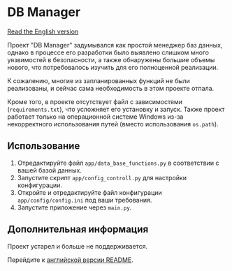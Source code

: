 # DB Manager

[Read the English version](README.md)

Проект "DB Manager" задумывался как простой менеджер баз данных, однако в процессе его разработки было выявлено слишком много уязвимостей в безопасности, а также обнаружены большие объемы нового, что потребовалось изучить для его полноценной реализации.

К сожалению, многие из запланированных функций не были реализованы, и сейчас сама необходимость в этом проекте отпала.

Кроме того, в проекте отсутствует файл с зависимостями (`requirements.txt`), что усложняет его установку и запуск. Также проект работает только на операционной системе Windows из-за некорректного использования путей (вместо использования `os.path`).

## Использование

1. Отредактируйте файл `app/data_base_functions.py` в соответствии с вашей базой данных.
2. Запустите скрипт `app/config_controll.py` для настройки конфигурации.
3. Откройте и отредактируйте файл конфигурации `app/config/config.ini` под ваши требования.
4. Запустите приложение через `main.py`.

## Дополнительная информация

Проект устарел и больше не поддерживается.

Перейдите к [английской версии README](readme.md).

